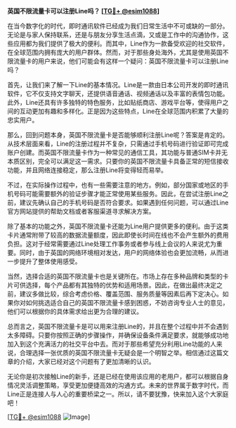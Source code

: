 **英国不限流量卡可以注册Line吗？ [[TG💪+ @esim1088](https://t.me/s/esim1088)]**

在当今数字化的时代，即时通讯软件已经成为我们日常生活中不可或缺的一部分。无论是与家人保持联系，还是与朋友分享生活点滴，又或是工作中的沟通协作，这些应用都为我们提供了极大的便利。而其中，Line作为一款备受欢迎的社交软件，在全球范围内拥有庞大的用户群体。然而，对于那些身处海外，尤其是使用英国不限流量卡的用户来说，他们可能会有这样一个疑问：英国不限流量卡可以注册Line吗？

首先，让我们来了解一下Line的基本情况。Line是一款由日本公司开发的即时通讯软件，它不仅支持文字聊天，还提供语音通话、视频通话以及丰富的表情包功能。此外，Line还具有许多独特的特色服务，比如贴纸商店、游戏平台等，使得用户之间的互动更加有趣和多样化。正是因为这些特点，Line在全球范围内积累了大量的忠实用户。

那么，回到问题本身，英国不限流量卡是否能够顺利注册Line呢？答案是肯定的。从技术层面来看，Line的注册过程并不复杂，只需通过手机号码进行验证即可完成账户创建。而英国不限流量卡作为一种常见的通信工具，其功能与普通SIM卡并无本质区别，完全可以满足这一需求。只要你的英国不限流量卡具备正常的短信接收功能，并且网络连接稳定，那么注册Line将变得轻而易举。

不过，在实际操作过程中，也有一些需要注意的地方。例如，部分国家或地区的手机号码可能需要额外的验证步骤才能正常使用某些服务。因此，在尝试注册Line之前，建议先确认自己的手机号码是否符合要求。如果遇到任何问题，可以通过Line官方网站提供的帮助文档或者客服渠道寻求解决方案。

除了基本的功能之外，英国不限流量卡还能为Line用户提供更多的便利。由于这类卡片通常附带了较高的数据流量额度，因此即使长时间在线也不会产生额外的费用负担。这对于经常需要通过Line处理工作事务或者参与线上会议的人来说尤为重要。同时，由于英国的网络环境相对发达，用户的网络体验也会更加流畅，从而进一步提升了整体使用感受。

当然，选择合适的英国不限流量卡也是关键所在。市场上存在多种品牌和类型的卡片可供选择，每个产品都有其独特的优势和适用场景。因此，在做出最终决定之前，建议多做比较，综合考虑价格、覆盖范围、服务质量等因素后再下定决心。如果你对如何挑选适合自己的英国不限流量卡感到困惑，不妨咨询专业人士的意见，他们可以根据你的具体需求给出更为合理的建议。

总而言之，英国不限流量卡是可以用来注册Line的，并且在整个过程中并不会遇到太多障碍。只要你按照正确的步骤操作，并确保设备条件满足要求，就能够成功地加入到这个充满活力的社交平台中去。而对于那些希望充分利用Line功能的人来说，合理选择一张优质的英国不限流量卡无疑会是一个明智之举。相信通过这篇文章的介绍，大家已经对这个问题有了更加清晰的认识。

无论你是初次接触Line的新手，还是已经在使用该应用的老用户，都可以根据自身情况灵活调整策略，享受更加便捷高效的沟通方式。未来的世界属于数字时代，而Line正是连接人与人心的重要桥梁之一。所以，请不要犹豫，快来加入这个大家庭吧！

[[TG💪+ @esim1088](https://t.me/s/esim1088) ![Image](https://i.postimg.cc/4NQfJmqS/Snipaste-2025-05-13-00-14-12.png)]